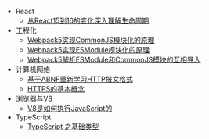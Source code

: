 - React
  - [从React15到16的变化深入理解生命周期](/md/React/从React15到16的变化深入理解生命周期.md)
- 工程化
  - [Webpack5实现CommonJS模块化的原理](md/工程化/Webpack5实现CommonJS模块化的原理.md)
  - [Webpack5实现ESModule模块化的原理](md/工程化/webpack5实现ESModule模块化的原理.md)
  - [Webpack5解析ESModule和CommonJS模块的互相导入](md/工程化/Webpack5解析ESModule和CommonJS模块的互相导入.md)
- 计算机网络
  - [基于ABNF重新学习HTTP报文格式](md/计算机网络/【冷知识】基于ABNF重新学习HTTP报文格式.md)
  - [HTTPS的基本概念](md/计算机网络/HTTPS.md)
- 浏览器与V8
  - [V8是如何执行JavaScript的](md/浏览器与V8/V8是如何执行JavaScript代码的.md)
- TypeScript
  - [TypeScript 之基础类型](/md/typescript/基础类型.md)